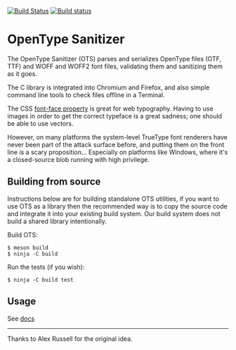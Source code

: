 [![Build Status](https://travis-ci.org/khaledhosny/ots.svg?branch=master)](https://travis-ci.org/khaledhosny/ots)
[![Build status](https://ci.appveyor.com/api/projects/status/0l9ms6g47corescm/branch/master?svg=true)](https://ci.appveyor.com/project/khaledhosny/ots/branch/master)

OpenType Sanitizer
==================

The OpenType Sanitizer (OTS) parses and serializes OpenType files (OTF, TTF)
and WOFF and WOFF2 font files, validating them and sanitizing them as it goes.

The C library is integrated into Chromium and Firefox, and also simple
command line tools to check files offline in a Terminal.

The CSS [font-face property][1] is great for web typography. Having to use images
in order to get the correct typeface is a great sadness; one should be able to
use vectors.

However, on many platforms the system-level TrueType font renderers have never
been part of the attack surface before, and putting them on the front line is
a scary proposition... Especially on platforms like Windows, where it's a
closed-source blob running with high privilege.

Building from source
--------------------

Instructions below are for building standalone OTS utilities, if you want to
use OTS as a library then the recommended way is to copy the source code and
integrate it into your existing build system. Our build system does not build a
shared library intentionally.

Build OTS:

    $ meson build
    $ ninja -C build

Run the tests (if you wish):

    $ ninja -C build test

Usage
-----

See [docs](docs)

* * *

Thanks to Alex Russell for the original idea.

[1]: http://www.w3.org/TR/CSS2/fonts.html#font-descriptions
